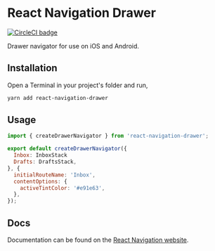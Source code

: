 # React Navigation Drawer

[![CircleCI badge](https://circleci.com/gh/react-navigation/react-navigation-drawer/tree/master.svg?style=shield)](https://circleci.com/gh/react-navigation/react-navigation-drawer/tree/master)

Drawer navigator for use on iOS and Android.

## Installation

Open a Terminal in your project's folder and run,

```sh
yarn add react-navigation-drawer
```

## Usage

```js
import { createDrawerNavigator } from 'react-navigation-drawer';

export default createDrawerNavigator({
  Inbox: InboxStack
  Drafts: DraftsStack,
}, {
  initialRouteName: 'Inbox',
  contentOptions: {
    activeTintColor: '#e91e63',
  },
});
```

## Docs

Documentation can be found on the [React Navigation website](https://reactnavigation.org/docs/en/drawer-navigator.html).
